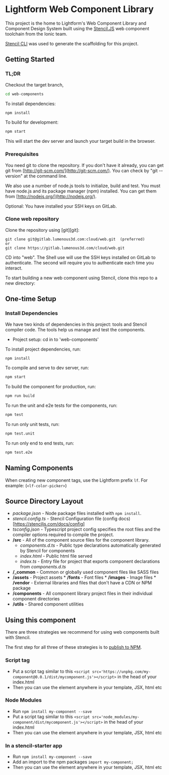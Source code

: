 

# Lightform Web Component Library

This project is the home to Lightform's Web Component Library and Component Design System built using the [Stencil.JS](https://stenciljs.com/) web component toolchain from the Ionic team. 

[Stencil CLI](https://stenciljs.com/docs/cli) was used to generate the scaffolding for this project.

## Getting Started

### TL;DR

Checkout the target branch, 

```bash
cd web-components
```

To install dependencies: 

```bash
npm install
```

To build for development: 

```bash
npm start
```

This will start the dev server and launch your target build in the browser.

### Prerequisites

You need git to clone the repository. If you don't have it already, you can get git from
[http://git-scm.com/](http://git-scm.com/). You can check by "git --version" at the command line.

We also use a number of node.js tools to initialize, build and test. You must have node.js and
its package manager (npm) installed.  You can get them from [http://nodejs.org/](http://nodejs.org/).

Optional: You have installed your SSH keys on GitLab.

### Clone web repository

Clone the repository using [git][git]:

```Shell
git clone git@gitlab.lumenous3d.com:cloud/web.git  (preferred)
or
git clone https://gitlab.lumenous3d.com/cloud/web.git
```
CD into "web". The Shell use will use the SSH keys installed on GitLab to authenticate. The second will require you to authenticate each time you interact.

To start building a new web component using Stencil, clone this repo to a new directory:

## One-time Setup
### Install Dependencies

We have two kinds of dependencies in this project: tools and Stencil compiler code.  The tools help us manage and test the components.


- Project setup:  cd in to 'web-components'

To install project dependencies, run: 

```bash
npm install
```

To compile and serve to dev server, run: 

```bash
npm start
```

To build the component for production, run:

```bash
npm run build
```

To run the unit and e2e tests for the components, run:

```bash
npm test
```

To run only unit tests, run:

```bash
npm test.unit
```

To run only end to end tests, run:

```bash
npm test.e2e
```


## Naming Components

When creating new component tags, use the Lightform prefix `lf`. 
For example: (`<lf-color-picker>`)


## Source Directory Layout

* _package.json_   - Node package files installed with `npm install`.
* _stencil.config.ts_   - Stencil Configuration file (config docs)[https://stenciljs.com/docs/config]
* _tsconfig.json_   - Typescript project config specifies the root files and the compiler options required to compile the project. 
* **/src**          - All of the component source files for the component library.
    * _components.d.ts_      - Public type declarations automatically generated by Stencil for components
    * _index.html_           - Public html file served 
    * _index.ts_             - Entry file for project that exports component declarations from _components.d.ts_
* **/_common**      - Common or globally used component files like SASS files
* **/assets**       - Project assets
        * **/fonts**        - Font files
        * **/images**       - Image files
        * **/vendor**       - External libraries and files that don't have a CDN or NPM package
* **/components**   - All component library project files in their individual component directories
* **/utils**        - Shared component utilities 


## Using this component

There are three strategies we recommend for using web components built with Stencil.

The first step for all three of these strategies is to [publish to NPM](https://docs.npmjs.com/getting-started/publishing-npm-packages).

### Script tag

- Put a script tag similar to this `<script src='https://unpkg.com/my-component@0.0.1/dist/mycomponent.js'></script>` in the head of your index.html
- Then you can use the element anywhere in your template, JSX, html etc

### Node Modules
- Run `npm install my-component --save`
- Put a script tag similar to this `<script src='node_modules/my-component/dist/mycomponent.js'></script>` in the head of your index.html
- Then you can use the element anywhere in your template, JSX, html etc

### In a stencil-starter app
- Run `npm install my-component --save`
- Add an import to the npm packages `import my-component;`
- Then you can use the element anywhere in your template, JSX, html etc
